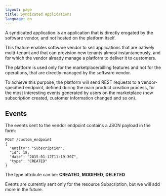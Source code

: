 ```yaml
---
layout: page
title: Syndicated Applications
language: en
---
```


A syndicated application is an application that is directly erogated by the software vendor, and not hosted on the platform itself.

This feature enables software vendor to sell applications that are natively multi-tenant and that can provision new tenants almost instantaneously, and for which the vendor already manage a platform to deliver it to customers.

The platform is used only for the marketplace/billing features and not for the operations, that are directly managed by the software vendor.

To achieve this purpose, the platform will send REST requests to a vendor-specified endpoint, defined during the main product creation process, for the most interesting events generated by users on the marketplace (new subscription created, customer information changed and so on).

## Events

The events sent to the vendor endpoint contains a JSON payload in the form:

```
POST /custom_endpoint
{
  "entity": "Subscription",
  "id": 18,
  "date": "2015-01-12T11:19:30Z",
  "type": "CREATED"
}
```

The type attribute can be: **CREATED**, **MODIFIED**, **DELETED**

Events are currently sent only for the resource Subscription, but we will add more in the future.

